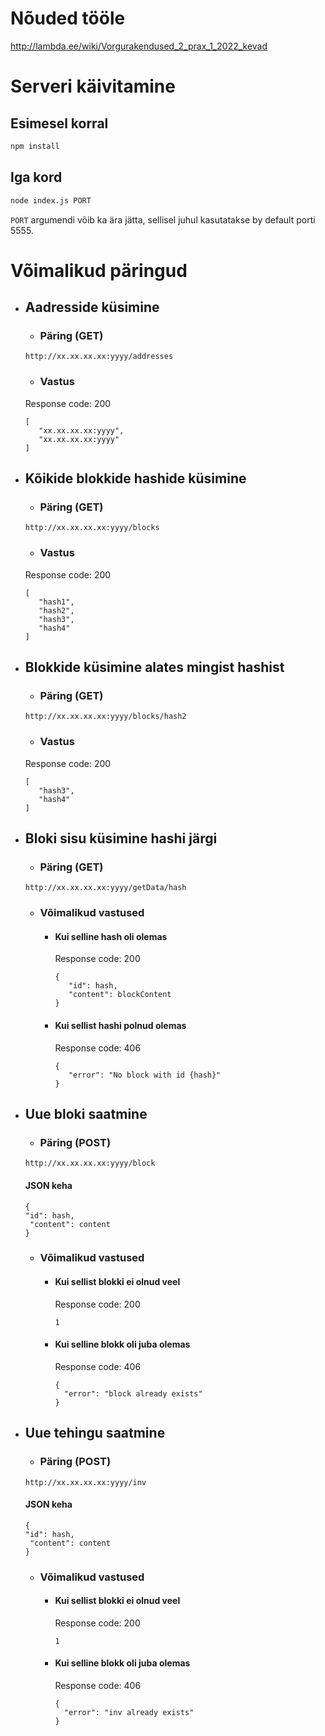 # Nõuded tööle
http://lambda.ee/wiki/Vorgurakendused_2_prax_1_2022_kevad
# Serveri käivitamine
## Esimesel korral
```bash
npm install
```
## Iga kord
```bash
node index.js PORT
```
`PORT` argumendi võib ka ära jätta, sellisel juhul kasutatakse by default porti 5555.

# Võimalikud päringud
- ## Aadresside küsimine
  - ### Päring (GET)
  ```
  http://xx.xx.xx.xx:yyyy/addresses
  ```
  - ### Vastus
  Response code: 200
  ```
  [
     "xx.xx.xx.xx:yyyy",
     "xx.xx.xx.xx:yyyy"
  ]
  ```
- ## Kõikide blokkide hashide küsimine
  - ### Päring (GET)
  ```
  http://xx.xx.xx.xx:yyyy/blocks
  ```
  - ### Vastus
  Response code: 200
  ```
  [
     "hash1",
     "hash2",
     "hash3",
     "hash4"
  ]
  ```
- ## Blokkide küsimine alates mingist hashist
  - ### Päring (GET)
  ```
  http://xx.xx.xx.xx:yyyy/blocks/hash2
  ```
  - ### Vastus
  Response code: 200
  ```
  [
     "hash3",
     "hash4"
  ]
  ```
- ## Bloki sisu küsimine hashi järgi
  - ### Päring (GET)
  ```
  http://xx.xx.xx.xx:yyyy/getData/hash
  ```
  - ### Võimalikud vastused
    - #### Kui selline hash oli olemas  
      Response code: 200
      ```
      {
         "id": hash,
         "content": blockContent
      }
      ```
    - #### Kui sellist hashi polnud olemas
      Response code: 406
      ```
      {
         "error": "No block with id {hash}"
      }
      ```
- ## Uue bloki saatmine
  - ### Päring (POST)
  ```
  http://xx.xx.xx.xx:yyyy/block
  ```
    #### JSON keha
    ```
  {
    "id": hash,
	 "content": content
  }
  ```
  - ### Võimalikud vastused
    - #### Kui sellist blokki ei olnud veel
      Response code: 200
      ```
      1
      ```
    - #### Kui selline blokk oli juba olemas
      Response code: 406
      ```
      {
        "error": "block already exists"
      }
      ```
- ## Uue tehingu saatmine
    - ### Päring (POST)
  ```
  http://xx.xx.xx.xx:yyyy/inv
  ```
  #### JSON keha
    ```
  {
    "id": hash,
	 "content": content
  }
  ```
    - ### Võimalikud vastused
        - #### Kui sellist blokki ei olnud veel
          Response code: 200
          ```
          1
          ```
        - #### Kui selline blokk oli juba olemas
          Response code: 406
          ```
          {
            "error": "inv already exists"
          }
          ```